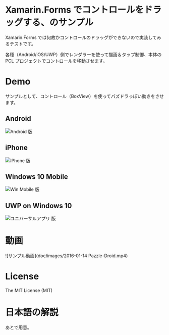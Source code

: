 Xamarin.Forms でコントロールをドラッグする、のサンプル
===============
Xamarin.Forms では何故かコントロールのドラッグができないので実装してみるテストです。

各種（Android/iOS/UWP）側でレンダラーを使って描画＆タップ制御、本体の PCL プロジェクトでコントロールを移動させます。

# Demo

サンプルとして、コントロール（BoxView）を使ってパズドラっぽい動きをさせます。

## Android

![Android 版](doc/images/PazzleDrag-Android.jpg "Android")

## iPhone

![iPhone 版](doc/images/PazzleDrag-iPhone.jpg "iPhone")

## Windows 10 Mobile 

![Win Mobile 版](doc/images/PazzleDrag-WinMobile.jpg "Win 10 Mobile")

## UWP on Windows 10

![ユニバーサルアプリ 版](doc/images/PazzleDrag-UWP.jpg "UWP")

# 動画

![サンプル動画](doc/images/2016-01-14 Pazzle-Droid.mp4)

# License

The MIT License (MIT)

# 日本語の解説

あとで用意。

